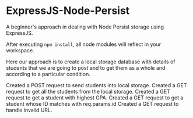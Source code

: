 # ExpressJS-Node-Persist
A beginner's approach in dealing with Node Persist storage using ExpressJS.

After executing `npm install`, all node modules will reflect in your workspace.

Here our approach is to create a local storage database with details of students that we are going to post and to get them as a whole and according to a particular condition.

Created a POST request to send students into local storage.
Created a GET request to get all the students from the local storage.
Created a GET request to get a student with highest GPA.
Created a GET request to get a student whose ID matches with req.params.id
Created a GET request to handle invalid URL.
